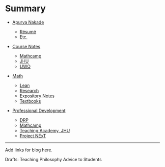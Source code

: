 # Summary

- [Apurva Nakade](./index.md)
  - [Résumé](./resume.md)
  - [Etc.](./etc.md)
- [Course Notes](./course_notes.md)
  - [Mathcamp](./mathcamp.md)
  - [JHU](./jhu.md)
  - [UWO](./uwo.md)
- [Math](./math.md)
  - [Lean](./lean.md)
  - [Research](./research.md)
  - [Expository Notes](./expository_notes.md)  
  - [Textbooks](./textbooks.md)

- [Professional Development](./professional_development.md)
  - [DRP](./drp.md)
  - [Mathcamp](./canada_usa_mathcamp.md)
  - [Teaching Academy, JHU](./teaching_academy_jhu.md)
  - [Project NExT](./project_next.md)

---

Add links for blog here.

Drafts:
Teaching Philosophy
Advice to Students
